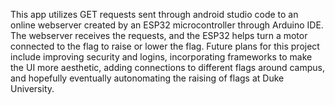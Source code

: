 This app utilizes GET requests sent through android studio code to an online webserver created by an ESP32 microcontroller through Arduino IDE. The webserver receives the requests, and the ESP32 helps turn a motor connected to the flag to raise or lower the flag. Future plans for this project include improving security and logins, incorporating frameworks to make the UI more aesthetic, adding connections to different flags around campus, and hopefully eventually autonomating the raising of flags at Duke University.
